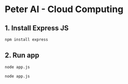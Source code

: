 # **Peter AI - Cloud Computing**

## 1. Install Express JS

```bash
npm install express
```

## 2. Run app

```bash
node app.js
```

```bash
node app.js
```
